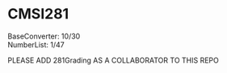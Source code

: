 # CMSI281
BaseConverter: 10/30  
NumberList: 1/47

PLEASE ADD 281Grading AS A COLLABORATOR TO THIS REPO

